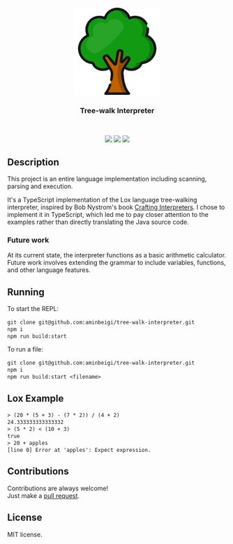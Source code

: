 <p align="center">
  <img src="images/logo.png" height="200px" width="200px"/>
  <br/>
  <h3 align="center">Tree-walk Interpreter</h3>
</p>
<br />

<p align="center">
  <a href="../../issues"><img src="https://img.shields.io/github/issues/aminbeigi/repo-README-template.svg?style=flat-square" /></a>
  <a href="../../pulls"><img src="https://img.shields.io/github/issues-pr/aminbeigi/repo-README-template.svg?style=flat-square" /></a>
  <img src="https://img.shields.io/github/license/aminbeigi/repo-README-template?style=flat-square">
</p>

## Description

This project is an entire language implementation including scanning, parsing and execution.

It's a TypeScript implementation of the Lox language tree-walking interpreter, inspired by Bob Nystrom's book [Crafting Interpreters](https://www.craftinginterpreters.com/). I chose to implement it in TypeScript, which led me to pay closer attention to the examples rather than directly translating the Java source code.

### Future work

At its current state, the interpreter functions as a basic arithmetic calculator. Future work involves extending the grammar to include variables, functions, and other language features.

## Running

To start the REPL:

```
git clone git@github.com:aminbeigi/tree-walk-interpreter.git
npm i
npm run build:start
```

To run a file:

```
git clone git@github.com:aminbeigi/tree-walk-interpreter.git
npm i
npm run build:start <filename>
```

## Lox Example

```
> (20 * (5 + 3) - (7 * 2)) / (4 + 2)
24.333333333333332
> (5 * 2) < (10 + 3)
true
> 20 + apples
[line 0] Error at 'apples': Expect expression.
```

## Contributions

Contributions are always welcome!  
Just make a [pull request](../../pulls).

## License

MIT license.
